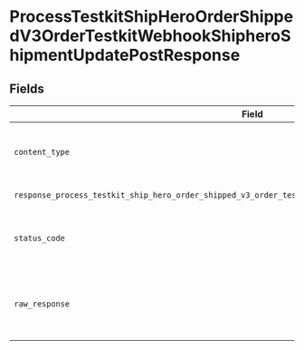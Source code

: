 # ProcessTestkitShipHeroOrderShippedV3OrderTestkitWebhookShipheroShipmentUpdatePostResponse


## Fields

| Field                                                                                                     | Type                                                                                                      | Required                                                                                                  | Description                                                                                               |
| --------------------------------------------------------------------------------------------------------- | --------------------------------------------------------------------------------------------------------- | --------------------------------------------------------------------------------------------------------- | --------------------------------------------------------------------------------------------------------- |
| `content_type`                                                                                            | *Optional[str]*                                                                                           | :heavy_check_mark:                                                                                        | HTTP response content type for this operation                                                             |
| `response_process_testkit_ship_hero_order_shipped_v3_order_testkit_webhook_shiphero_shipment_update_post` | *Optional[str]*                                                                                           | :heavy_minus_sign:                                                                                        | Successful Response                                                                                       |
| `status_code`                                                                                             | *Optional[int]*                                                                                           | :heavy_check_mark:                                                                                        | HTTP response status code for this operation                                                              |
| `raw_response`                                                                                            | [requests.Response](https://requests.readthedocs.io/en/latest/api/#requests.Response)                     | :heavy_minus_sign:                                                                                        | Raw HTTP response; suitable for custom response parsing                                                   |